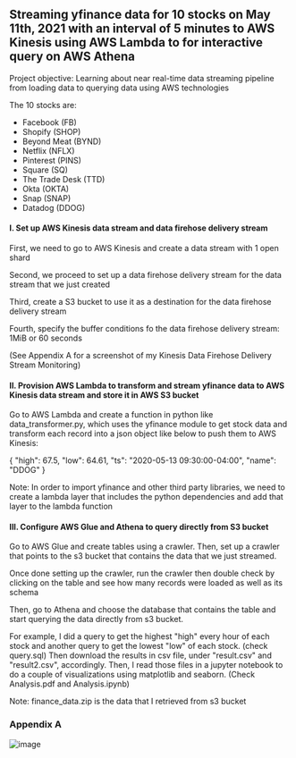 ## Streaming yfinance data for 10 stocks on May 11th, 2021 with an interval of 5 minutes to AWS Kinesis using AWS Lambda to for interactive query on AWS Athena 

Project objective: Learning about near real-time data streaming pipeline from loading data to querying data using AWS technologies

The 10 stocks are:
- Facebook (FB)
- Shopify (SHOP)
- Beyond Meat (BYND)
- Netflix (NFLX)
- Pinterest (PINS)
- Square (SQ)
- The Trade Desk (TTD)
- Okta (OKTA)
- Snap (SNAP)
- Datadog (DDOG)


#### I. Set up AWS Kinesis data stream and data firehose delivery stream

First, we need to go to AWS Kinesis and create a data stream with 1 open shard 

Second, we proceed to set up a data firehose delivery stream for the data stream that we just created

Third, create a S3 bucket to use it as a destination for the data firehose delivery stream 

Fourth, specify the buffer conditions fo the data firehose delivery stream: 1MiB or 60 seconds

(See Appendix A for a screenshot of my Kinesis Data Firehose Delivery Stream Monitoring)

#### II. Provision AWS Lambda to transform and stream yfinance data to AWS Kinesis data stream and store it in AWS S3 bucket

Go to AWS Lambda and create a function in python like data_transformer.py, which uses the yfinance module to get stock data and transform each record into a json object like below to push them to AWS Kinesis:

{
  "high": 67.5, 
  "low": 64.61, 
  "ts": "2020-05-13 09:30:00-04:00", 
  "name": "DDOG"
}

Note: In order to import yfinance and other third party libraries, we need to create a lambda layer that includes the python dependencies and add that layer to the lambda function

#### III. Configure AWS Glue and Athena to query directly from S3 bucket

Go to AWS Glue and create tables using a crawler. Then, set up a crawler that points to the s3 bucket that contains the data that we just streamed. 

Once done setting up the crawler, run the crawler then double check by clicking on the table and see how many records were loaded as well as its schema

Then, go to Athena and choose the database that contains the table and start querying the data directly from s3 bucket. 

For example, I did a query to get the highest "high" every hour of each stock and another query to get the lowest "low" of each stock. (check query.sql) Then download the results in csv file, under "result.csv" and "result2.csv", accordingly. Then, I read those files in a jupyter notebook to do a couple of visualizations using matplotlib and seaborn. (Check Analysis.pdf and Analysis.ipynb)

Note: finance_data.zip is the data that I retrieved from s3 bucket

### Appendix A
![image](https://user-images.githubusercontent.com/55850536/118857564-2e8ce680-b8a6-11eb-93e6-16880b30399c.png)

